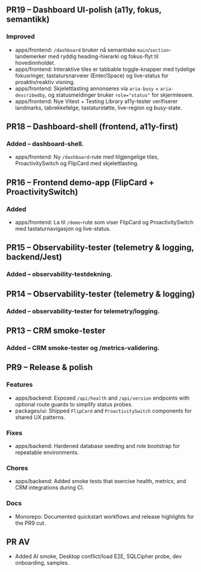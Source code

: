 ## PR19 – Dashboard UI-polish (a11y, fokus, semantikk)

### Improved
- apps/frontend: `/dashboard` bruker nå semantiske `main`/`section`-landemerker med ryddig heading-hierarki og fokus-flyt til hovedinnholdet.
- apps/frontend: Interaktive tiles er tabbable toggle-knapper med tydelige fokusringer, tastatursnarveier (Enter/Space) og live-status for proaktiv/reaktiv visning.
- apps/frontend: Skjelettlasting annonseres via `aria-busy` + `aria-describedby`, og statusmeldinger bruker `role="status"` for skjermlesere.
- apps/frontend: Nye Vitest + Testing Library a11y-tester verifiserer landmarks, tabrekkefølge, tastaturstøtte, live-region og busy-state.

## PR18 – Dashboard-shell (frontend, a11y-first)

### Added – dashboard-shell.
- apps/frontend: Ny `/dashboard`-rute med tilgjengelige tiles, ProactivitySwitch og FlipCard med skjelettlasting.

## PR16 – Frontend demo-app (FlipCard + ProactivitySwitch)

### Added
- apps/frontend: La til `/demo`-rute som viser FlipCard og ProactivitySwitch med tastaturnavigasjon og live-status.

## PR15 – Observability-tester (telemetry & logging, backend/Jest)

### Added – observability-testdekning.

## PR14 – Observability-tester (telemetry & logging)

### Added – observability-tester for telemetry/logging.

## PR13 – CRM smoke-tester

### Added – CRM smoke-tester og /metrics-validering.

## PR9 – Release & polish

### Features
- apps/backend: Exposed `/api/health` and `/api/version` endpoints with optional route guards to simplify status probes.
- packages/ui: Shipped `FlipCard` and `ProactivitySwitch` components for shared UX patterns.

### Fixes
- apps/backend: Hardened database seeding and role bootstrap for repeatable environments.

### Chores
- apps/backend: Added smoke tests that exercise health, metrics, and CRM integrations during CI.

### Docs
- Monorepo: Documented quickstart workflows and release highlights for the PR9 cut.

## PR AV
- Added AI smoke, Desktop conflict/load E2E, SQLCipher probe, dev onboarding, samples.
